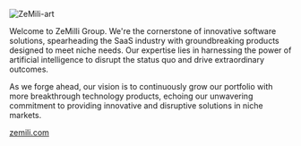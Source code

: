 
![ZeMili-art](https://github.com/zemili-group/.github/assets/65465380/de1ab628-1b01-4334-91c3-1098dd114b2f)

<!--- ![ZeMili-art](https://github.com/zemili-group/.github/assets/65465380/d35589eb-b6a3-4771-8536-8303c10c4403) -->
<!--- ![ZeMili-art](https://github.com/zemili-group/.github/assets/65465380/95318606-0996-4b3f-91b5-334f5f6208cb) -->
<!-- ![LinkedIn Cover Photo](https://github.com/zemili-group/.github/assets/65465380/520d35aa-c853-4ce7-a58e-0ed2e017b6b0) -->

Welcome to ZeMilli Group. We're the cornerstone of innovative software solutions, spearheading the SaaS industry with groundbreaking products designed to meet niche needs. Our expertise lies in harnessing the power of artificial intelligence to disrupt the status quo and drive extraordinary outcomes.

As we forge ahead, our vision is to continuously grow our portfolio with more breakthrough technology products, echoing our unwavering commitment to providing innovative and disruptive solutions in niche markets.

[zemili.com](https://zemili.com)
